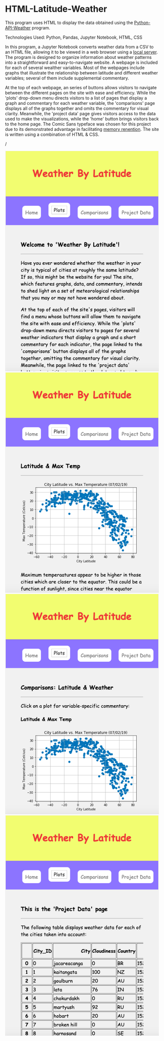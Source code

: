 # HTML-Latitude-Weather
This program uses HTML to display the data obtained using the [Python-API-Weather](https://github.com/finnwurtz/Python-API-Weather) program.

Technologies Used: Python, Pandas, Jupyter Notebook, HTML, CSS

In this program, a Jupyter Notebook converts weather data from a CSV to an HTML file, allowing it to be viewed in a web browser using a [local server](https://developer.mozilla.org/en-US/docs/Learn/Common_questions/set_up_a_local_testing_server). The program is designed to organize information about weather patterns into a straightforward and easy-to-navigate website. A webpage is included for each of several wealther variables. Most of the webpages include graphs that illustrate the relationship between latitude and different weather variables; several of them include supplemental commentary.

At the top of each webpage, an series of buttons allows visitors to navigate between the different pages on the site with ease and efficiency. While the 'plots' drop-down menu directs visitors to a list of pages that display a graph and commentary for each weather variable, the 'comparisons' page displays all of the graphs together and omits the commentary for visual clarity. Meanwhile, the 'project data' page gives visitors access to the data used to make the visualizations, while the 'home' button brings visitors back to the home page. The Comic Sans typeface was chosen for this project due to its demonstrated advantage in facilitating [memory renention](https://www.princeton.edu/news/2010/10/28/font-focus-making-ideas-harder-read-may-make-them-easier-retain). The site is written using a combination of HTML & CSS.

/

![Landing Page Screenshot](screenshots/landing_page_screenshot.png)![Maximum Temperature Plot Screenshot](screenshots/max_temp_plot_screenshot.png)
![Comparisons Page Screenshot](screenshots/comparisons_screenshot.png)![Data Page Screenshot](screenshots/project_data_screenshot.png)
